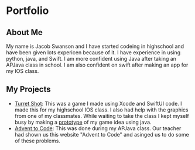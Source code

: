 # Portfolio

## About Me

My name is Jacob Swanson and I have started codeing in highschool and have been given lots expericen because of it. I have experience in using python, java, and Swift. I am more confident using Java after taking an APJava class in school. I am also confident on swift after making an app for my IOS class.

## My Projects
- [Turret Shot](https://github.com/EPHS-iOS/Turret-Shot): This was a game I made using Xcode and SwiftUI code. I made this for my highschool IOS class. I also had help with the graphics from one of my classmates. While waiting to take the class I kept myself busy by making a [prototype](https://github.com/JakE-fiSh/Portfolio/tree/main/Turret-Shot_Java) of my game idea using java.
- [Advent to Code](https://github.com/JakE-fiSh/Java-Class): This was done during my APJava class. Our teacher had shown us this website "Advent to Code" and asinged us to do some of these problems.
